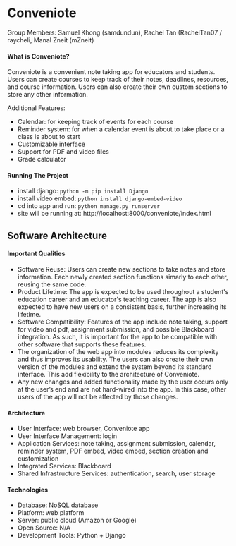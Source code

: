 # Conveniote

Group Members: Samuel Khong (samdundun), Rachel Tan (RachelTan07 / raycheli, Manal Zneit (mZneit)

#### What is Conveniote?

Conveniote is a convenient note taking app for educators and students. Users can create courses to keep track of their notes, deadlines, resources, and course information. Users can also create their own custom sections to store any other information.

Additional Features:

- Calendar: for keeping track of events for each course
- Reminder system: for when a calendar event is about to take place or a class is about to start
- Customizable interface
- Support for PDF and video files
- Grade calculator

#### Running The Project

- install django: `python -m pip install Django`
- install video embed: `python install django-embed-video`
- cd into app and run: `python manage.py runserver`
- site will be running at: http://localhost:8000/conveniote/index.html

## Software Architecture

#### Important Qualities

- Software Reuse: Users can create new sections to take notes and store information. Each newly created section functions simarly to each other, reusing the same code.
- Product Lifetime: The app is expected to be used throughout a student's education career and an educator's teaching career. The app is also expected to have new users on a consistent basis, further increasing its lifetime.
- Software Compatibility: Features of the app include note taking, support for video and pdf, assignment submission, and possible Blackboard integration. As such, it is important for the app to be compatible with other software that supports these features.
- The organization of the web app into modules reduces its complexity and thus improves its usability. The users can also create their own version of the modules and extend the system beyond its standard interface. This add flexibility to the architecture of Conveniote.
- Any new changes and added functionality made by the user occurs only at the user’s end and are not hard-wired into the app. In this case, other users of the app will not be affected by those changes. 

#### Architecture

- User Interface: web browser, Conveniote app
- User Interface Management: login
- Application Services: note taking, assignment submission, calendar, reminder system, PDF embed, video embed, section creation and customization
- Integrated Services: Blackboard
- Shared Infrastructure Services: authentication, search, user storage

#### Technologies

- Database: NoSQL database
- Platform: web platform
- Server: public cloud (Amazon or Google)
- Open Source: N/A
- Development Tools: Python + Django
